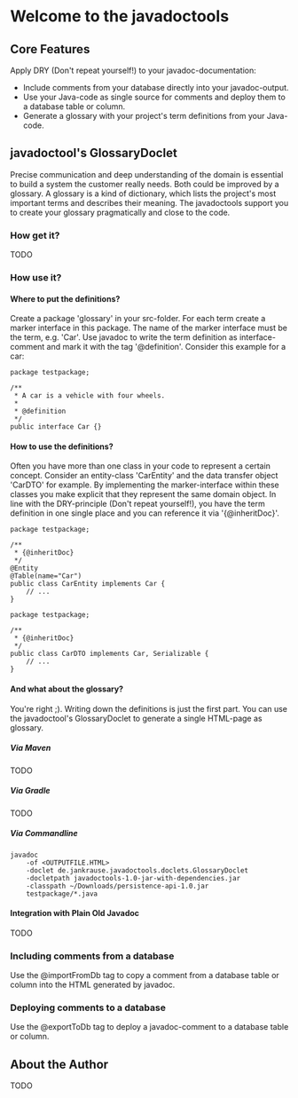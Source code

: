 # Welcome to the javadoctools

## Core Features

Apply DRY (Don't repeat yourself!) to your javadoc-documentation:

  - Include comments from your database directly into your javadoc-output.
  - Use your Java-code as single source for comments and deploy them to a database table or column.
  - Generate a glossary with your project's term definitions from your Java-code.

## javadoctool's GlossaryDoclet

Precise communication and deep understanding of the domain is essential to build a system the customer really needs. Both could be improved by a glossary. A glossary is a kind of dictionary, which lists the project's most important terms and describes their meaning. The javadoctools support you to create your glossary pragmatically and close to the code.

### How get it?

TODO

### How use it?

#### Where to put the definitions?

Create a package 'glossary' in your src-folder. For each term create a marker interface in this package. The name of the marker interface must be the term, e.g. 'Car'. Use javadoc to write the term definition as interface-comment and mark it with the tag '@definition'. Consider this example for a car:

	package testpackage;
	
	/**
	 * A car is a vehicle with four wheels.
	 *
	 * @definition
	 */
	public interface Car {}

#### How to use the definitions?

Often you have more than one class in your code to represent a certain concept. Consider an entity-class 'CarEntity' and the data transfer object 'CarDTO' for example. By implementing the marker-interface within these classes you make explicit that they represent the same domain object. In line with the DRY-principle (Don't repeat yourself!), you have the term definition in one single place and you can reference it via '{@inheritDoc}'.

	package testpackage;
	
	/**
	 * {@inheritDoc}
	 */
	@Entity
	@Table(name="Car")
	public class CarEntity implements Car {
		// ...
	}
 
 	package testpackage;
	
	/**
	 * {@inheritDoc}
	 */
	public class CarDTO implements Car, Serializable {
		// ...
	}

#### And what about the glossary?

You're right ;). Writing down the definitions is just the first part. You can use the javadoctool's GlossaryDoclet to generate a single HTML-page as glossary. 

##### Via Maven

TODO

##### Via Gradle 

TODO

##### Via Commandline

	javadoc 
		-of <OUTPUTFILE.HTML>
		-doclet de.jankrause.javadoctools.doclets.GlossaryDoclet 
		-docletpath javadoctools-1.0-jar-with-dependencies.jar
		-classpath ~/Downloads/persistence-api-1.0.jar 
		testpackage/*.java 

#### Integration with Plain Old Javadoc

TODO

### Including comments from a database

Use the @importFromDb tag to copy a comment from a database table or column into the HTML generated by javadoc.

### Deploying comments to a database

Use the @exportToDb tag to deploy a javadoc-comment to a database table or column.

## About the Author

TODO